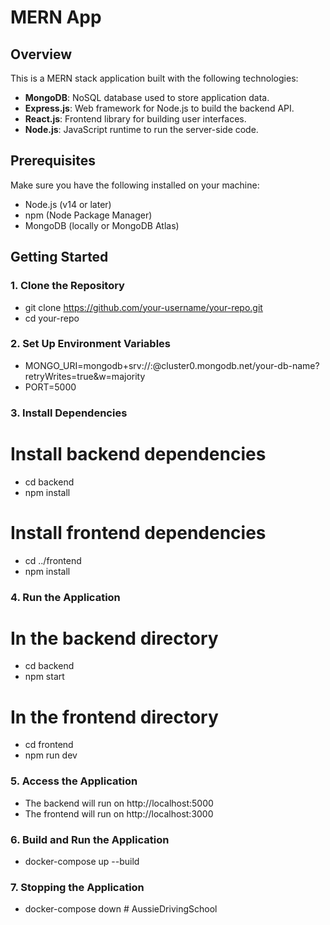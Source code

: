 # MERN App

## Overview

This is a MERN stack application built with the following technologies:

- **MongoDB**: NoSQL database used to store application data.
- **Express.js**: Web framework for Node.js to build the backend API.
- **React.js**: Frontend library for building user interfaces.
- **Node.js**: JavaScript runtime to run the server-side code.

## Prerequisites

Make sure you have the following installed on your machine:

- Node.js (v14 or later)
- npm (Node Package Manager)
- MongoDB (locally or MongoDB Atlas)

## Getting Started

### 1. Clone the Repository

- git clone https://github.com/your-username/your-repo.git
- cd your-repo

### 2. Set Up Environment Variables

- MONGO_URI=mongodb+srv://<username>:<password>@cluster0.mongodb.net/your-db-name?retryWrites=true&w=majority
- PORT=5000

### 3. Install Dependencies

# Install backend dependencies

- cd backend
- npm install

# Install frontend dependencies

- cd ../frontend
- npm install

### 4. Run the Application

# In the backend directory

- cd backend
- npm start

# In the frontend directory

- cd frontend
- npm run dev

### 5. Access the Application

- The backend will run on http://localhost:5000
- The frontend will run on http://localhost:3000

### 6. Build and Run the Application

- docker-compose up --build

### 7. Stopping the Application

- docker-compose down
#   A u s s i e D r i v i n g S c h o o l  
 